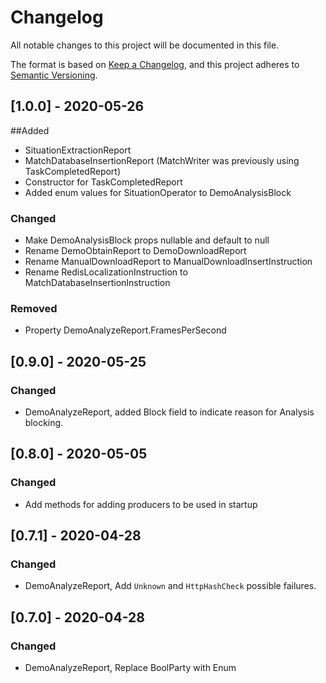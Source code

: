 # Changelog
All notable changes to this project will be documented in this file.

The format is based on [Keep a Changelog](https://keepachangelog.com/en/1.0.0/),
and this project adheres to [Semantic Versioning](https://semver.org/spec/v2.0.0.html).

## [1.0.0] - 2020-05-26
##Added
- SituationExtractionReport
- MatchDatabaseInsertionReport (MatchWriter was previously using TaskCompletedReport)
- Constructor for TaskCompletedReport
- Added enum values for SituationOperator to DemoAnalysisBlock

### Changed
- Make DemoAnalysisBlock props nullable and default to null
- Rename DemoObtainReport to DemoDownloadReport
- Rename ManualDownloadReport to ManualDownloadInsertInstruction
- Rename RedisLocalizationInstruction to MatchDatabaseInsertionInstruction

### Removed
- Property DemoAnalyzeReport.FramesPerSecond

## [0.9.0] - 2020-05-25
### Changed
- DemoAnalyzeReport, added Block field to indicate reason for Analysis blocking.

## [0.8.0] - 2020-05-05
### Changed
- Add methods for adding producers to be used in startup

## [0.7.1] - 2020-04-28
### Changed
- DemoAnalyzeReport, Add `Unknown` and `HttpHashCheck` possible failures.

## [0.7.0] - 2020-04-28
### Changed 
- DemoAnalyzeReport, Replace BoolParty with Enum

